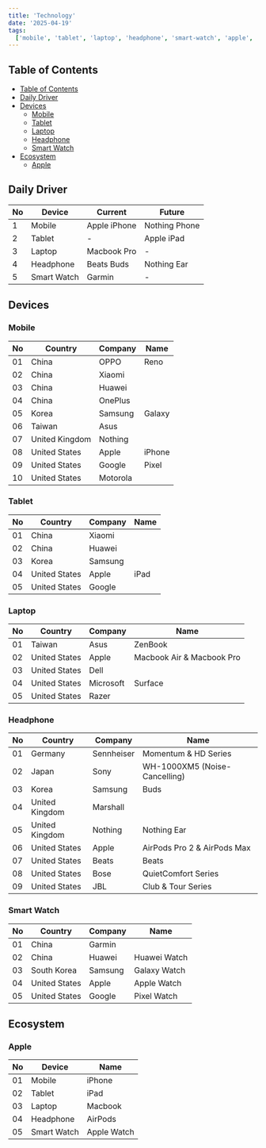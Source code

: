 ```yaml
---
title: 'Technology'
date: '2025-04-19'
tags:
  ['mobile', 'tablet', 'laptop', 'headphone', 'smart-watch', 'apple', 'nothing']
---
```


## Table of Contents

- [Table of Contents](#table-of-contents)
- [Daily Driver](#daily-driver)
- [Devices](#devices)
  - [Mobile](#mobile)
  - [Tablet](#tablet)
  - [Laptop](#laptop)
  - [Headphone](#headphone)
  - [Smart Watch](#smart-watch)
- [Ecosystem](#ecosystem)
  - [Apple](#apple)

## Daily Driver

| No  | Device      | Current      | Future        |
| --- | ----------- | ------------ | ------------- |
| 1   | Mobile      | Apple iPhone | Nothing Phone |
| 2   | Tablet      | -            | Apple iPad    |
| 3   | Laptop      | Macbook Pro  | -             |
| 4   | Headphone   | Beats Buds   | Nothing Ear   |
| 5   | Smart Watch | Garmin       | -             |

## Devices

### Mobile

| No  | Country        | Company  | Name   |
| --- | -------------- | -------- | ------ |
| 01  | China          | OPPO     | Reno   |
| 02  | China          | Xiaomi   |        |
| 03  | China          | Huawei   |        |
| 04  | China          | OnePlus  |        |
| 05  | Korea          | Samsung  | Galaxy |
| 06  | Taiwan         | Asus     |        |
| 07  | United Kingdom | Nothing  |        |
| 08  | United States  | Apple    | iPhone |
| 09  | United States  | Google   | Pixel  |
| 10  | United States  | Motorola |        |

### Tablet

| No  | Country       | Company | Name |
| --- | ------------- | ------- | ---- |
| 01  | China         | Xiaomi  |      |
| 02  | China         | Huawei  |      |
| 03  | Korea         | Samsung |      |
| 04  | United States | Apple   | iPad |
| 05  | United States | Google  |      |

### Laptop

| No  | Country       | Company   | Name                      |
| --- | ------------- | --------- | ------------------------- |
| 01  | Taiwan        | Asus      | ZenBook                   |
| 02  | United States | Apple     | Macbook Air & Macbook Pro |
| 03  | United States | Dell      |                           |
| 04  | United States | Microsoft | Surface                   |
| 05  | United States | Razer     |                           |

### Headphone

| No  | Country        | Company    | Name                          |
| --- | -------------- | ---------- | ----------------------------- |
| 01  | Germany        | Sennheiser | Momentum & HD Series          |
| 02  | Japan          | Sony       | WH-1000XM5 (Noise-Cancelling) |
| 03  | Korea          | Samsung    | Buds                          |
| 04  | United Kingdom | Marshall   |                               |
| 05  | United Kingdom | Nothing    | Nothing Ear                   |
| 06  | United States  | Apple      | AirPods Pro 2 & AirPods Max   |
| 07  | United States  | Beats      | Beats                         |
| 08  | United States  | Bose       | QuietComfort Series           |
| 09  | United States  | JBL        | Club & Tour Series            |

### Smart Watch

| No  | Country       | Company | Name         |
| --- | ------------- | ------- | ------------ |
| 01  | China         | Garmin  |              |
| 02  | China         | Huawei  | Huawei Watch |
| 03  | South Korea   | Samsung | Galaxy Watch |
| 04  | United States | Apple   | Apple Watch  |
| 05  | United States | Google  | Pixel Watch  |

## Ecosystem

### Apple

| No  | Device      | Name        |
| --- | ----------- | ----------- |
| 01  | Mobile      | iPhone      |
| 02  | Tablet      | iPad        |
| 03  | Laptop      | Macbook     |
| 04  | Headphone   | AirPods     |
| 05  | Smart Watch | Apple Watch |
